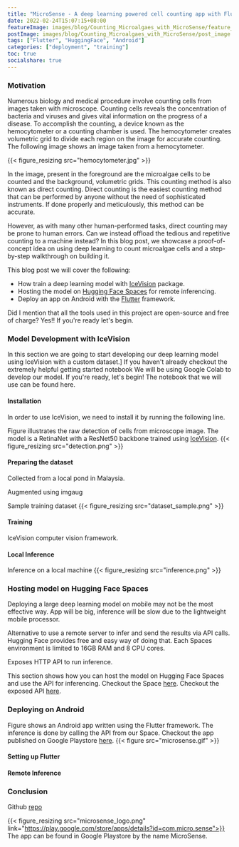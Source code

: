 ```yaml
---
title: "MicroSense - A deep learning powered cell counting app with Flutter"
date: 2022-02-24T15:07:15+08:00
featureImage: images/blog/Counting_Microalgaes_with_MicroSense/feature_image.gif
postImage: images/blog/Counting_Microalgaes_with_MicroSense/post_image.png
tags: ["Flutter", "HuggingFace", "Android"]
categories: ["deployment", "training"]
toc: true
socialshare: true
---
```


### Motivation
Numerous biology and medical procedure involve counting cells from images taken with microscope.
Counting cells reveals the concentration of bacteria and viruses and gives vital information on the progress of a disease.
To accomplish the counting, a device known as the hemocytometer or a counting chamber is used.
The hemocytometer creates volumetric grid to divide each region on the image for accurate counting. 
The following image shows an image taken from a hemocytometer.

{{< figure_resizing src="hemocytometer.jpg" >}}

In the image, present in the foreground are the microalgae cells to be counted and the background, volumetric grids. 
This counting method is also known as direct counting.
Direct counting is the easiest counting method that can be performed by anyone without the need of sophisticated instruments.
If done properly and meticulously, this method can be accurate.

However, as with many other human-performed tasks, direct counting may be prone to human errors.
Can we instead offload the tedious and repetitive counting to a machine instead?
In this blog post, we showcase a proof-of-concept idea on using deep learning to count microalgae cells and a step-by-step walkthrough on building it.

This blog post we will cover the following:

+ How train a deep learning model with [IceVision](https://github.com/airctic/icevision) package.
+ Hosting the model on [Hugging Face Spaces](https://huggingface.co/spaces) for remote inferencing.
+ Deploy an app on Android with the [Flutter](https://flutter.dev/) framework.

Did I mention that all the tools used in this project are open-source and free of charge? Yes!! If you're ready let's begin.


### Model Development with IceVision
In this section we are going to start developing our deep learning model using IceVision with a custom dataset.]
If you haven't already checkout the extremely helpful getting started notebook
We will be using Google Colab to develop our model. If you're ready, let's begin!
The notebook that we will use can be found here.

#### Installation
In order to use IceVision, we need to install it by running the following line.

Figure illustrates the raw detection of cells from microscope image. The model is a RetinaNet with a ResNet50 backbone trained using [IceVision](https://github.com/airctic/icevision).
{{< figure_resizing src="detection.png" >}}

#### Preparing the dataset
Collected from a local pond in Malaysia.

Augmented using imgaug

Sample training dataset
{{< figure_resizing src="dataset_sample.png" >}}


#### Training
IceVision computer vision framework.

#### Local Inference
Inference on a local machine
{{< figure_resizing src="inference.png" >}}

### Hosting model on Hugging Face Spaces
Deploying a large deep learning model on mobile may not be the most effective way.
App will be big, inference will be slow due to the lightweight mobile processor.

Alternative to use a remote server to infer and send the results via API calls.
Hugging Face provides free and easy way of doing that. 
Each Spaces environment is limited to 16GB RAM and 8 CPU cores.

Exposes HTTP API to run inference.

This section shows how you can host the model on Hugging Face Spaces and use the API for inferencing.
Checkout the Space [here](https://huggingface.co/spaces/dnth/webdemo-microalgae-counting).
Checkout the exposed API [here](https://hf.space/gradioiframe/dnth/webdemo-microalgae-counting/api).

### Deploying on Android

Figure shows an Android app written using the Flutter framework. The inference is done by calling the API from our Space.
Checkout the app published on Google Playstore [here](https://play.google.com/store/apps/details?id=com.micro.sense).
{{< figure src="microsense.gif" >}}

#### Setting up Flutter

#### Remote Inference

### Conclusion
Github [repo](https://github.com/dnth/webdemo-microalgae-detection)

{{< figure_resizing src="microsense_logo.png" link="https://play.google.com/store/apps/details?id=com.micro.sense">}}
The app can be found in Google Playstore by the name MicroSense.